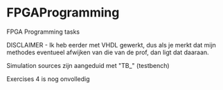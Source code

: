 # FPGAProgramming
FPGA Programming tasks

DISCLAIMER - Ik heb eerder met VHDL gewerkt, dus als je merkt dat mijn methodes eventueel afwijken van die van de prof, dan ligt dat daaraan. 

Simulation sources zijn aangeduid met "TB_" (testbench)

Exercises 4 is nog onvolledig
